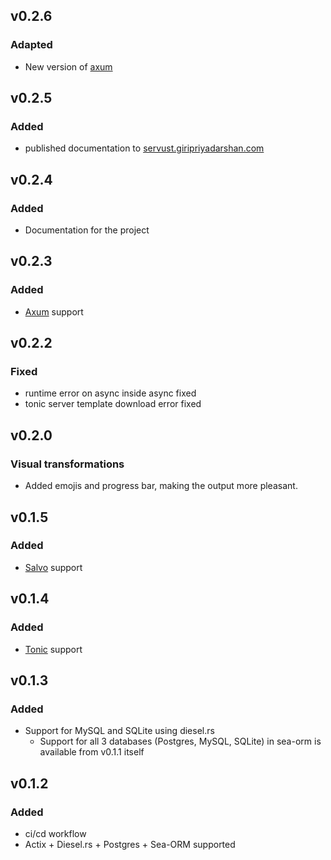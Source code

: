 ## v0.2.6

### Adapted
- New version of [axum][axum]

## v0.2.5

### Added
- published documentation to [servust.giripriyadarshan.com][servust-website]

## v0.2.4

### Added
- Documentation for the project

## v0.2.3

### Added
- [Axum][axum] support

## v0.2.2

### Fixed
- runtime error on async inside async fixed
- tonic server template download error fixed

## v0.2.0

### Visual transformations
- Added emojis and progress bar, making the output more pleasant.

## v0.1.5

### Added
- [Salvo][salvo] support

## v0.1.4

### Added
- [Tonic][tonic] support

## v0.1.3

### Added
- Support for MySQL and SQLite using diesel.rs
  - Support for all 3 databases (Postgres, MySQL, SQLite) in sea-orm is available from v0.1.1 itself

## v0.1.2

### Added

- ci/cd workflow
- Actix + Diesel.rs + Postgres + Sea-ORM supported

[axum]: https://github.com/tokio-rs/axum
[tonic]: https://github.com/hyperium/tonic
[salvo]: https://salvo.rs
[servust-website]: https://servust.giripriyadarshan.com